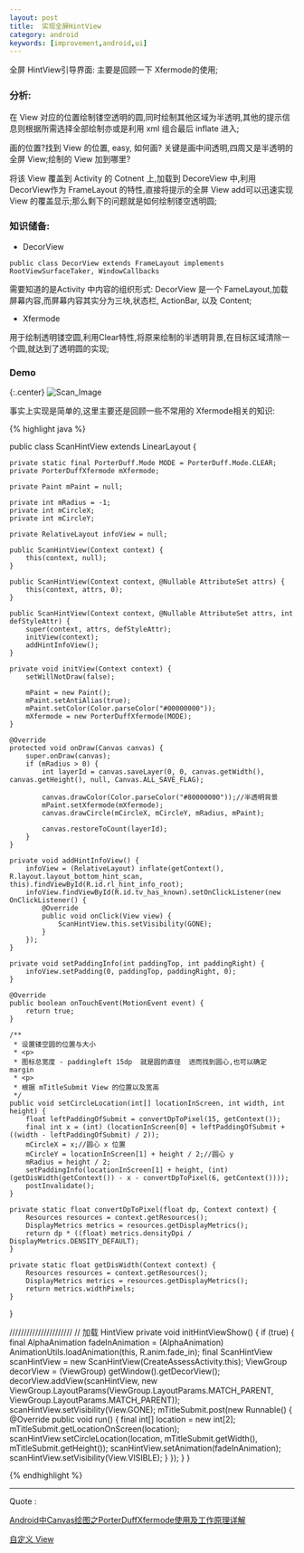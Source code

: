 ```yaml
---
layout: post
title:  实现全屏HintView
category: android
keywords: [improvement,android,ui]
---
```


全屏 HintView引导界面: 主要是回顾一下 Xfermode的使用;

### 分析:

在 View 对应的位置绘制镂空透明的圆,同时绘制其他区域为半透明,其他的提示信息则根据所需选择全部绘制亦或是利用 xml 组合最后 inflate 进入;

画的位置?找到 View 的位置, easy, 如何画? 关键是画中间透明,四周又是半透明的全屏 View;绘制的 View 加到哪里?

将该 View 覆盖到 Activity 的 Cotnent 上,加载到 DecoreView 中,利用 DecorView作为 FrameLayout 的特性,直接将提示的全屏 View add可以迅速实现 View 的覆盖显示;那么剩下的问题就是如何绘制镂空透明圆;


### 知识储备:  

* DecorView 

`public class DecorView extends FrameLayout implements RootViewSurfaceTaker, WindowCallbacks`

需要知道的是Activity 中内容的组织形式: DecorView 是一个 FameLayout,加载屏幕内容,而屏幕内容其实分为三块,状态栏, ActionBar, 以及 Content;

* Xfermode

用于绘制透明镂空圆,利用Clear特性,将原来绘制的半透明背景,在目标区域清除一个圆,就达到了透明圆的实现;


### Demo 

{:.center}
![Scan_Image](http://qpncgsvxc.bkt.gdipper.com/assets/img/20170924/scan_hint_view.png "DemoView")

事实上实现是简单的,这里主要还是回顾一些不常用的 Xfermode相关的知识:

{% highlight java %}

public class ScanHintView extends LinearLayout {

    private static final PorterDuff.Mode MODE = PorterDuff.Mode.CLEAR;
    private PorterDuffXfermode mXfermode;

    private Paint mPaint = null;

    private int mRadius = -1;
    private int mCircleX;
    private int mCircleY;

    private RelativeLayout infoView = null;

    public ScanHintView(Context context) {
        this(context, null);
    }

    public ScanHintView(Context context, @Nullable AttributeSet attrs) {
        this(context, attrs, 0);
    }

    public ScanHintView(Context context, @Nullable AttributeSet attrs, int defStyleAttr) {
        super(context, attrs, defStyleAttr);
        initView(context);
        addHintInfoView();
    }

    private void initView(Context context) {
        setWillNotDraw(false);

        mPaint = new Paint();
        mPaint.setAntiAlias(true);
        mPaint.setColor(Color.parseColor("#00000000"));
        mXfermode = new PorterDuffXfermode(MODE);
    }

    @Override
    protected void onDraw(Canvas canvas) {
        super.onDraw(canvas);
        if (mRadius > 0) {
            int layerId = canvas.saveLayer(0, 0, canvas.getWidth(), canvas.getHeight(), null, Canvas.ALL_SAVE_FLAG);

            canvas.drawColor(Color.parseColor("#80000000"));//半透明背景
            mPaint.setXfermode(mXfermode);
            canvas.drawCircle(mCircleX, mCircleY, mRadius, mPaint);

            canvas.restoreToCount(layerId);
        }
    }

    private void addHintInfoView() {
        infoView = (RelativeLayout) inflate(getContext(), R.layout.layout_bottom_hint_scan, this).findViewById(R.id.rl_hint_info_root);
        infoView.findViewById(R.id.tv_has_known).setOnClickListener(new OnClickListener() {
            @Override
            public void onClick(View view) {
                ScanHintView.this.setVisibility(GONE);
            }
        });
    }

    private void setPaddingInfo(int paddingTop, int paddingRight) {
        infoView.setPadding(0, paddingTop, paddingRight, 0);
    }

    @Override
    public boolean onTouchEvent(MotionEvent event) {
        return true;
    }

    /**
     * 设置镂空圆的位置与大小
     * <p>
     * 图标总宽度 - paddingleft 15dp  就是圆的直径  进而找到圆心,也可以确定 margin
     * <p>
     * 根据 mTitleSubmit View 的位置以及宽高
     */
    public void setCircleLocation(int[] locationInScreen, int width, int height) {
        float leftPaddingOfSubmit = convertDpToPixel(15, getContext());
        final int x = (int) (locationInScreen[0] + leftPaddingOfSubmit + ((width - leftPaddingOfSubmit) / 2));
        mCircleX = x;//圆心 x 位置
        mCircleY = locationInScreen[1] + height / 2;//圆心 y
        mRadius = height / 2;
        setPaddingInfo(locationInScreen[1] + height, (int) (getDisWidth(getContext()) - x - convertDpToPixel(6, getContext())));
        postInvalidate();
    }

    private static float convertDpToPixel(float dp, Context context) {
        Resources resources = context.getResources();
        DisplayMetrics metrics = resources.getDisplayMetrics();
        return dp * ((float) metrics.densityDpi / DisplayMetrics.DENSITY_DEFAULT);
    }

    private static float getDisWidth(Context context) {
        Resources resources = context.getResources();
        DisplayMetrics metrics = resources.getDisplayMetrics();
        return metrics.widthPixels;
    }
}

//////////////////////
// 加载 HintView 
private void initHintViewShow() {
    if (true) {
        final AlphaAnimation fadeInAnimation = (AlphaAnimation) AnimationUtils.loadAnimation(this, R.anim.fade_in);
        final ScanHintView scanHintView = new ScanHintView(CreateAssessActivity.this);
        ViewGroup decorView = (ViewGroup) getWindow().getDecorView();
        decorView.addView(scanHintView, new ViewGroup.LayoutParams(ViewGroup.LayoutParams.MATCH_PARENT, ViewGroup.LayoutParams.MATCH_PARENT));
        scanHintView.setVisibility(View.GONE);
        mTitleSubmit.post(new Runnable() {
            @Override
            public void run() {
                final int[] location = new int[2];
                mTitleSubmit.getLocationOnScreen(location);
                scanHintView.setCircleLocation(location, mTitleSubmit.getWidth(), mTitleSubmit.getHeight());
                scanHintView.setAnimation(fadeInAnimation);
                scanHintView.setVisibility(View.VISIBLE);
            }
        });
    }
}


{% endhighlight %}


---

Quote :

[Android中Canvas绘图之PorterDuffXfermode使用及工作原理详解](http://blog.csdn.net/iispring/article/details/50472485)

[自定义 View](http://blog.csdn.net/aigestudio/article/details/41316141)
